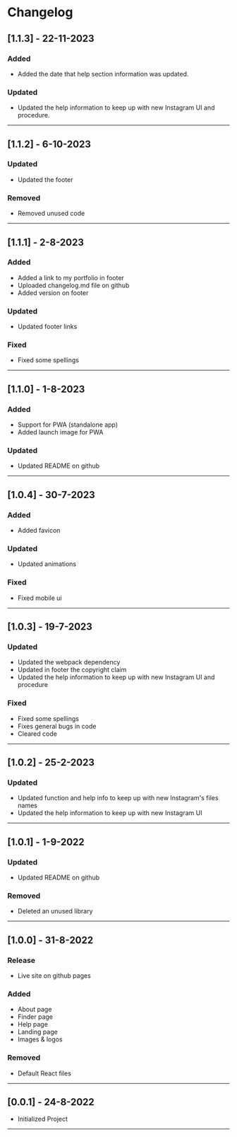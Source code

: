 # Changelog

## [1.1.3] - 22-11-2023

### Added

- Added the date that help section information was updated.

### Updated

- Updated the help information to keep up with new Instagram UI and procedure.

---

## [1.1.2] - 6-10-2023

### Updated

- Updated the footer

### Removed

- Removed unused code

---

## [1.1.1] - 2-8-2023

### Added

- Added a link to my portfolio in footer
- Uploaded changelog.md file on github
- Added version on footer

### Updated

- Updated footer links

### Fixed

- Fixed some spellings

---

## [1.1.0] - 1-8-2023

### Added

- Support for PWA (standalone app)
- Added launch image for PWA

### Updated

- Updated README on github

---

## [1.0.4] - 30-7-2023

### Added

- Added favicon

### Updated

- Updated animations

### Fixed

- Fixed mobile ui

---

## [1.0.3] - 19-7-2023

### Updated

- Updated the webpack dependency
- Updated in footer the copyright claim
- Updated the help information to keep up with new Instagram UI and procedure

### Fixed

- Fixed some spellings
- Fixes general bugs in code
- Cleared code

---

## [1.0.2] - 25-2-2023

### Updated

- Updated function and help info to keep up with new Instagram's files names
- Updated the help information to keep up with new Instagram UI

---

## [1.0.1] - 1-9-2022

### Updated

- Updated README on github

### Removed

- Deleted an unused library

---

## [1.0.0] - 31-8-2022

### Release

- Live site on github pages

### Added

- About page
- Finder page
- Help page
- Landing page
- Images & logos

### Removed

- Default React files

---

## [0.0.1] - 24-8-2022

- Initialized Project

---
